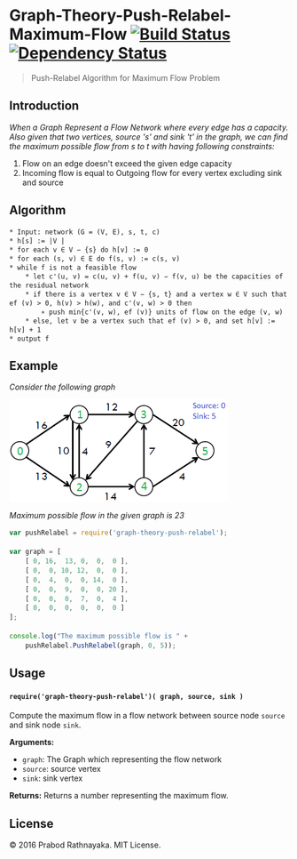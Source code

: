 # Graph-Theory-Push-Relabel-Maximum-Flow [![Build Status](https://api.travis-ci.org/prabod/Graph-Theory-Push-Relabel-Maximum-Flow.svg)](https://travis-ci.org/prabod/Graph-Theory-Push-Relabel-Maximum-Flow) [![Dependency Status](https://david-dm.org/prabod/Graph-Theory-Push-Relabel-Maximum-Flow.svg)](https://david-dm.org/prabod/Graph-Theory-Push-Relabel-Maximum-Flow)


> Push-Relabel Algorithm for Maximum Flow Problem

## Introduction

*When a Graph Represent a Flow Network where every edge has a capacity. Also given that two vertices, source 's' and sink 't' in the graph, we can find the maximum possible flow from s to t with having following constraints:*

1. Flow on an edge doesn't exceed the given edge capacity
2. Incoming flow is equal to Outgoing flow for every vertex excluding sink and source

## Algorithm

	* Input: network (G = (V, E), s, t, c)
	* h[s] := |V |
	* for each v ∈ V − {s} do h[v] := 0
	* for each (s, v) ∈ E do f(s, v) := c(s, v)
	* while f is not a feasible flow
		* let c'(u, v) = c(u, v) + f(u, v) − f(v, u) be the capacities of the residual network
		* if there is a vertex v ∈ V − {s, t} and a vertex w ∈ V such that ef (v) > 0, h(v) > h(w), and c'(v, w) > 0 then
			∗ push min{c'(v, w), ef (v)} units of flow on the edge (v, w)
		* else, let v be a vertex such that ef (v) > 0, and set h[v] := h[v] + 1
 	* output f

## Example

*Consider the following graph*

<img src="/images/ford_fulkerson11.png">

*Maximum possible flow in the given graph is 23*

```javascript
var pushRelabel = require('graph-theory-push-relabel');

var graph = [
	[ 0, 16,  13, 0,  0,  0 ],
    [ 0,  0, 10, 12,  0,  0 ],
    [ 0,  4,  0,  0, 14,  0 ],
    [ 0,  0,  9,  0,  0, 20 ],
    [ 0,  0,  0,  7,  0,  4 ],
    [ 0,  0,  0,  0,  0,  0 ]
];

console.log("The maximum possible flow is " +
	pushRelabel.PushRelabel(graph, 0, 5));
```

## Usage

#### `require('graph-theory-push-relabel')( graph, source, sink )`
Compute the maximum flow in a flow network between source node `source` and sink node `sink`.

**Arguments:**
- `graph`: The Graph which representing the flow network
- `source`: source vertex
- `sink`: sink vertex

**Returns:** Returns a number representing the maximum flow.

## License

&copy; 2016 Prabod Rathnayaka. MIT License.

